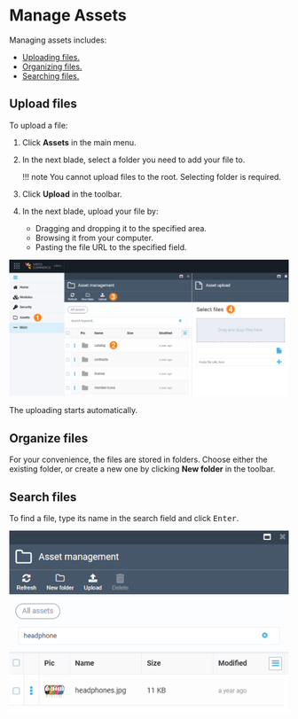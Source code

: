 # Manage Assets

Managing assets includes:

* [Uploading files.](managing-assets.md#upload-files)
* [Organizing files.](managing-assets.md#organize-files)
* [Searching files.](managing-assets.md#search-files)

## Upload files

To upload a file:

1. Click **Assets** in the main menu.
1. In the next blade, select a folder you need to add your file to.

    !!! note
        You cannot upload files to the root. Selecting folder is required.

1. Click **Upload** in the toolbar.
1. In the next blade, upload your file by:
    * Dragging and dropping it to the specified area.
    * Browsing it from your computer.
    * Pasting the file URL to the specified field.

![Uploading](media/upload-files.png)

The uploading starts automatically.

## Organize files

For your convenience, the files are stored in folders. Choose either the existing folder, or create a new one by clicking **New folder** in the toolbar.

## Search files

To find a file, type its name in the search field and click <kbd>Enter</kbd>.

![Search](media/search-files.png)